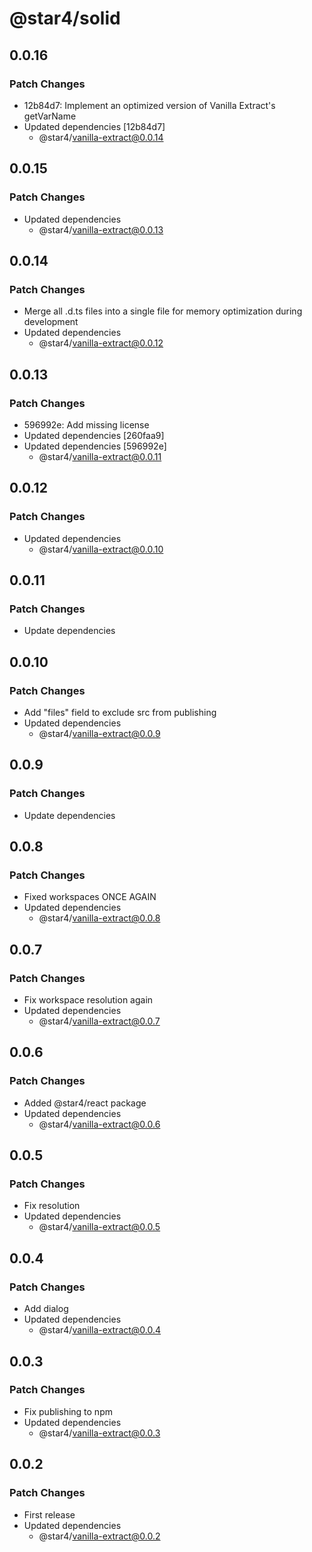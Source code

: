 # @star4/solid

## 0.0.16

### Patch Changes

- 12b84d7: Implement an optimized version of Vanilla Extract's getVarName
- Updated dependencies [12b84d7]
  - @star4/vanilla-extract@0.0.14

## 0.0.15

### Patch Changes

- Updated dependencies
  - @star4/vanilla-extract@0.0.13

## 0.0.14

### Patch Changes

- Merge all .d.ts files into a single file for memory optimization during development
- Updated dependencies
  - @star4/vanilla-extract@0.0.12

## 0.0.13

### Patch Changes

- 596992e: Add missing license
- Updated dependencies [260faa9]
- Updated dependencies [596992e]
  - @star4/vanilla-extract@0.0.11

## 0.0.12

### Patch Changes

- Updated dependencies
  - @star4/vanilla-extract@0.0.10

## 0.0.11

### Patch Changes

- Update dependencies

## 0.0.10

### Patch Changes

- Add "files" field to exclude src from publishing
- Updated dependencies
  - @star4/vanilla-extract@0.0.9

## 0.0.9

### Patch Changes

- Update dependencies

## 0.0.8

### Patch Changes

- Fixed workspaces ONCE AGAIN
- Updated dependencies
  - @star4/vanilla-extract@0.0.8

## 0.0.7

### Patch Changes

- Fix workspace resolution again
- Updated dependencies
  - @star4/vanilla-extract@0.0.7

## 0.0.6

### Patch Changes

- Added @star4/react package
- Updated dependencies
  - @star4/vanilla-extract@0.0.6

## 0.0.5

### Patch Changes

- Fix resolution
- Updated dependencies
  - @star4/vanilla-extract@0.0.5

## 0.0.4

### Patch Changes

- Add dialog
- Updated dependencies
  - @star4/vanilla-extract@0.0.4

## 0.0.3

### Patch Changes

- Fix publishing to npm
- Updated dependencies
  - @star4/vanilla-extract@0.0.3

## 0.0.2

### Patch Changes

- First release
- Updated dependencies
  - @star4/vanilla-extract@0.0.2
